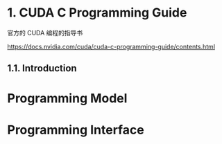 # 1. CUDA C Programming Guide

官方的 CUDA 编程的指导书

https://docs.nvidia.com/cuda/cuda-c-programming-guide/contents.html

## 1.1. Introduction


# Programming Model

# Programming Interface

